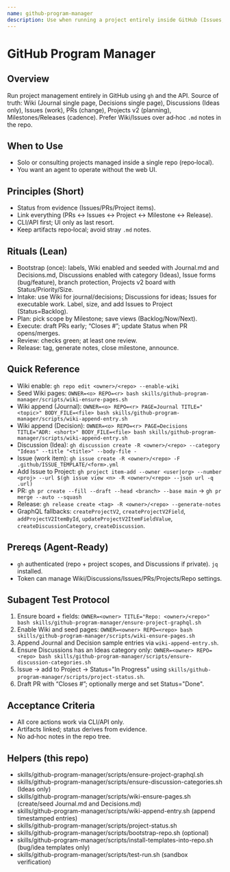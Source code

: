 ```yaml
---
name: github-program-manager
description: Use when running a project entirely inside GitHub (Issues, Discussions, Wiki, PRs, Milestones, Projects, Releases) via the GitHub CLI and API. Lean rituals and commands let a solo dev or consultant plan, execute, and release without the web UI. Wiki-first for Journal/Decisions; Discussions only for Ideas; Issues for work.
---
```


# GitHub Program Manager

## Overview
Run project management entirely in GitHub using `gh` and the API. Source of truth: Wiki (Journal single page, Decisions single page), Discussions (Ideas only), Issues (work), PRs (change), Projects v2 (planning), Milestones/Releases (cadence). Prefer Wiki/Issues over ad‑hoc `.md` notes in the repo.

## When to Use
- Solo or consulting projects managed inside a single repo (repo‑local).
- You want an agent to operate without the web UI.

## Principles (Short)
- Status from evidence (Issues/PRs/Project items).
- Link everything (PRs ↔ Issues ↔ Project ↔ Milestone ↔ Release).
- CLI/API first; UI only as last resort.
- Keep artifacts repo‑local; avoid stray `.md` notes.

## Rituals (Lean)
- Bootstrap (once): labels, Wiki enabled and seeded with Journal.md and Decisions.md, Discussions enabled with category (Ideas), Issue forms (bug/feature), branch protection, Projects v2 board with Status/Priority/Size.
- Intake: use Wiki for journal/decisions; Discussions for ideas; Issues for executable work. Label, size, and add Issues to Project (Status=Backlog).
- Plan: pick scope by Milestone; save views (Backlog/Now/Next).
- Execute: draft PRs early; “Closes #<id>”; update Status when PR opens/merges.
- Review: checks green; at least one review.
- Release: tag, generate notes, close milestone, announce.

## Quick Reference
- Wiki enable: `gh repo edit <owner>/<repo> --enable-wiki`
- Seed Wiki pages: `OWNER=<o> REPO=<r> bash skills/github-program-manager/scripts/wiki-ensure-pages.sh`
- Wiki append (Journal): `OWNER=<o> REPO=<r> PAGE=Journal TITLE="<topic>" BODY_FILE=<file> bash skills/github-program-manager/scripts/wiki-append-entry.sh`
- Wiki append (Decision): `OWNER=<o> REPO=<r> PAGE=Decisions TITLE="ADR: <short>" BODY_FILE=<file> bash skills/github-program-manager/scripts/wiki-append-entry.sh`
- Discussion (Idea): `gh discussion create -R <owner>/<repo> --category "Ideas" --title "<title>" --body-file -`
- Issue (work item): `gh issue create -R <owner>/<repo> -F .github/ISSUE_TEMPLATE/<form>.yml`
- Add Issue to Project: `gh project item-add --owner <user|org> --number <proj> --url $(gh issue view <n> -R <owner>/<repo> --json url -q .url)`
- PR: `gh pr create --fill --draft --head <branch> --base main` → `gh pr merge --auto --squash`
- Release: `gh release create <tag> -R <owner>/<repo> --generate-notes`
- GraphQL fallbacks: `createProjectV2`, `createProjectV2Field`, `addProjectV2ItemById`, `updateProjectV2ItemFieldValue`, `createDiscussionCategory`, `createDiscussion`.

## Prereqs (Agent‑Ready)
- `gh` authenticated (repo + project scopes, and Discussions if private). `jq` installed.
- Token can manage Wiki/Discussions/Issues/PRs/Projects/Repo settings.

## Subagent Test Protocol
1) Ensure board + fields: `OWNER=<owner> TITLE="Repo: <owner>/<repo>" bash skills/github-program-manager/ensure-project-graphql.sh`
2) Enable Wiki and seed pages: `OWNER=<owner> REPO=<repo> bash skills/github-program-manager/scripts/wiki-ensure-pages.sh`
3) Append Journal and Decision sample entries via `wiki-append-entry.sh`.
4) Ensure Discussions has an Ideas category only: `OWNER=<owner> REPO=<repo> bash skills/github-program-manager/scripts/ensure-discussion-categories.sh`
5) Issue → add to Project → Status="In Progress" using `skills/github-program-manager/scripts/project-status.sh`.
6) Draft PR with “Closes #<id>”; optionally merge and set Status="Done".

## Acceptance Criteria
- All core actions work via CLI/API only.
- Artifacts linked; status derives from evidence.
- No ad‑hoc notes in the repo tree.

## Helpers (this repo)
- skills/github-program-manager/scripts/ensure-project-graphql.sh
- skills/github-program-manager/scripts/ensure-discussion-categories.sh (Ideas only)
- skills/github-program-manager/scripts/wiki-ensure-pages.sh (create/seed Journal.md and Decisions.md)
- skills/github-program-manager/scripts/wiki-append-entry.sh (append timestamped entries)
- skills/github-program-manager/scripts/project-status.sh
- skills/github-program-manager/scripts/bootstrap-repo.sh (optional)
- skills/github-program-manager/scripts/install-templates-into-repo.sh (bug/idea templates only)
- skills/github-program-manager/scripts/test-run.sh (sandbox verification)
